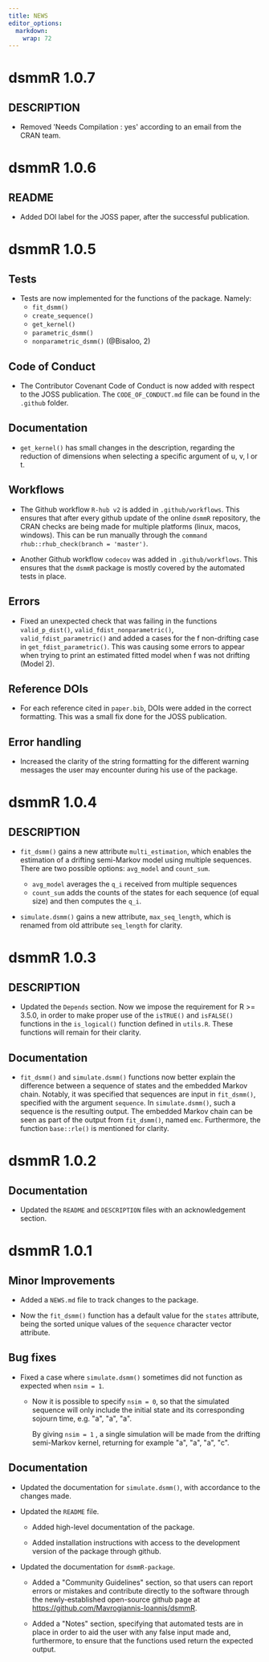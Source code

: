 ```yaml
---
title: NEWS
editor_options: 
  markdown: 
    wrap: 72
---
```


# dsmmR 1.0.7

## DESCRIPTION

- Removed 'Needs Compilation : yes' according to an email from the CRAN team.


# dsmmR 1.0.6

## README

- Added DOI label for the JOSS paper, after the successful publication.


# dsmmR 1.0.5

## Tests

- Tests are now implemented for the functions of the package. Namely:
    - `fit_dsmm()`
    - `create_sequence()`
    - `get_kernel()`
    - `parametric_dsmm()`
    - `nonparametric_dsmm()`
  (@Bisaloo, 2)
    
## Code of Conduct

- The Contributor Covenant Code of Conduct is now added with respect to the JOSS 
  publication. The `CODE_OF_CONDUCT.md` file can be found in the `.github` folder.

## Documentation

- `get_kernel()` has small changes in the description, regarding the
  reduction of dimensions when selecting a specific argument of u, v, l or t.

## Workflows

- The Github workflow `R-hub v2` is added in `.github/workflows`. This ensures
  that after every github update of the online `dsmmR` repository, the CRAN
  checks are being made for multiple platforms (linux, macos, windows). This can
  be run manually through the `command rhub::rhub_check(branch = 'master')`.
  
- Another Github workflow `codecov` was added in `.github/workflows`. This 
  ensures that the `dsmmR` package is mostly covered by the automated tests in 
  place.

## Errors

- Fixed an unexpected check that was failing in the functions `valid_p_dist()`,
  `valid_fdist_nonparametric()`, `valid_fdist_parametric()` and added a cases for
  the f non-drifting case in `get_fdist_parametric()`. This was causing some
  errors to appear when trying to print an estimated fitted model when f was not
  drifting (Model 2).

## Reference DOIs

- For each reference cited in `paper.bib`, DOIs were added in the correct
  formatting. This was a small fix done for the JOSS publication.

## Error handling

- Increased the clarity of the string formatting for the different warning
  messages the user may encounter during his use of the package.

# dsmmR 1.0.4

## DESCRIPTION

- `fit_dsmm()` gains a new attribute `multi_estimation`, which enables the 
  estimation of a drifting semi-Markov model using multiple sequences. There 
  are two possible options: `avg_model` and `count_sum`.
     - `avg_model` averages the `q_i` received from multiple sequences 
     - `count_sum` adds the counts of the states for each sequence
       (of equal size) and then computes the `q_i`. 
       
- `simulate.dsmm()` gains a new attribute, `max_seq_length`, which is renamed
  from old attribute `seq_length` for clarity.
  

# dsmmR 1.0.3

## DESCRIPTION

- Updated the `Depends` section. Now we impose the requirement for R >= 3.5.0,
  in order to make proper use of the `isTRUE()` and `isFALSE()` functions in 
  the `is_logical()` function defined in `utils.R`. These functions will remain
  for their clarity.
  

## Documentation

- `fit_dsmm()` and `simulate.dsmm()` functions now better explain the difference
  between a sequence of states and the embedded Markov chain.
  Notably, it was specified that sequences are input in `fit_dsmm()`, specified
  with the argument `sequence`.
  In `simulate.dsmm()`, such a sequence is the resulting output. 
  The embedded Markov chain can be seen as part of the output from `fit_dsmm()`,
  named `emc`. Furthermore, the function `base::rle()` is mentioned for clarity.


# dsmmR 1.0.2

## Documentation

- Updated the `README` and `DESCRIPTION` files with an acknowledgement section.


# dsmmR 1.0.1

## Minor Improvements

-   Added a `NEWS.md` file to track changes to the package.

-   Now the `fit_dsmm()` function has a default value for the `states` attribute,
    being the sorted unique values of the `sequence` character vector attribute.
    

## Bug fixes

-   Fixed a case where `simulate.dsmm()` sometimes did not function as expected
    when `nsim = 1`.
    -   Now it is possible to specify `nsim = 0`, so that the simulated
        sequence will only include the initial state and its
        corresponding sojourn time, e.g. "a", "a", "a".
        
        By giving `nsim = 1` , a single simulation will be made from the
        drifting semi-Markov kernel, returning for example "a", "a",
        "a", "c".

## Documentation

-   Updated the documentation for `simulate.dsmm()`, with accordance to
    the changes made.

-   Updated the `README` file.

    -   Added high-level documentation of the package.
    
    -   Added installation instructions with access to
        the development version of the package through github.

-   Updated the documentation for `dsmmR-package`.

    -   Added a "Community Guidelines" section, so that users can report
        errors or mistakes and contribute directly to the software
        through the newly-established open-source github page at
        <https://github.com/Mavrogiannis-Ioannis/dsmmR>.

    -   Added a "Notes" section, specifying that automated tests are in
        place in order to aid the user with any false input made and,
        furthermore, to ensure that the functions used return the
        expected output.
